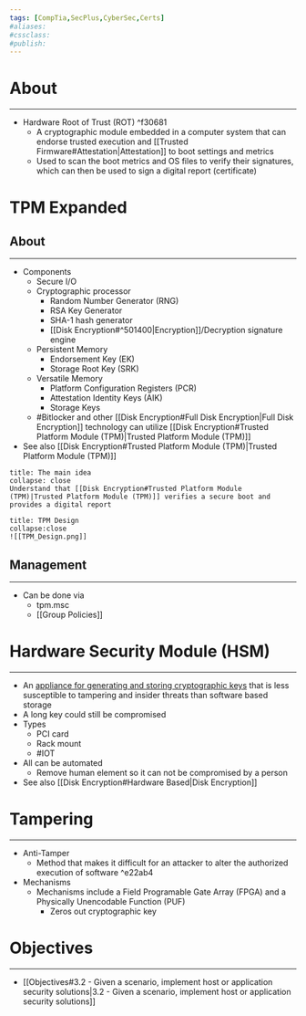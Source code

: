 ```yaml
---
tags: [CompTia,SecPlus,CyberSec,Certs]
#aliases:
#cssclass:
#publish:
---
```


# About
---
- Hardware Root of Trust (ROT) ^f30681
	- A cryptographic module embedded in a computer system that can endorse trusted execution and [[Trusted Firmware#Attestation|Attestation]] to boot settings and metrics
	- Used to scan the boot metrics and OS files to verify their signatures, which can then be used to sign a digital report (certificate)

# TPM Expanded

## About
---
- Components
	- Secure I/O
	- Cryptographic processor
		- Random Number Generator (RNG)
		- RSA Key Generator
		- SHA-1 hash generator
		- [[Disk Encryption#^501400|Encryption]]/Decryption signature engine
	- Persistent Memory
		- Endorsement Key (EK)
		- Storage Root Key (SRK)
	- Versatile Memory
		- Platform Configuration Registers (PCR)
		- Attestation Identity Keys (AIK)
		- Storage Keys
	- #Bitlocker and other [[Disk Encryption#Full Disk Encryption|Full Disk Encryption]] technology can utilize [[Disk Encryption#Trusted Platform Module (TPM)|Trusted Platform Module (TPM)]]
- See also [[Disk Encryption#Trusted Platform Module (TPM)|Trusted Platform Module (TPM)]]

```ad-tip
title: The main idea
collapse: close
Understand that [[Disk Encryption#Trusted Platform Module (TPM)|Trusted Platform Module (TPM)]] verifies a secure boot and provides a digital report
```

```ad-info
title: TPM Design
collapse:close
![[TPM_Design.png]]
```

## Management
---
- Can be done via
	- tpm.msc
	- [[Group Policies]]

# Hardware Security Module (HSM)
---
- An <u>appliance for generating and storing cryptographic keys</u> that is less susceptible to tampering and insider threats than software based storage
- A long key could still be compromised
- Types
	- PCI card
	- Rack mount
	- #IOT
- All can be automated
	- Remove human element so it can not be compromised by a person
- See also [[Disk Encryption#Hardware Based|Disk Encryption]]

# Tampering
---
- Anti-Tamper
	- Method that makes it difficult for an attacker to alter the authorized execution of software ^e22ab4
- Mechanisms
	- Mechanisms include a Field Programable Gate Array (FPGA) and a Physically Unencodable Function (PUF)
		- Zeros out cryptographic key

# Objectives
---
- [[Objectives#3.2 - Given a scenario, implement host or application security solutions|3.2 - Given a scenario, implement host or application security solutions]]